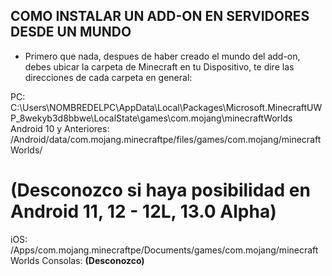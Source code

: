 ## COMO INSTALAR UN ADD-ON EN SERVIDORES DESDE UN MUNDO

- Primero que nada, despues de haber creado el mundo del add-on, debes ubicar la carpeta de Minecraft en tu Dispositivo, te dire las direcciones de cada carpeta en general:

PC: C:\Users\NOMBREDELPC\AppData\Local\Packages\Microsoft.MinecraftUWP_8wekyb3d8bbwe\LocalState\games\com.mojang\minecraftWorlds
Android 10 y Anteriores: /Android/data/com.mojang.minecraftpe/files/games/com.mojang/minecraftWorlds/
# (Desconozco si haya posibilidad en Android 11, 12 - 12L, 13.0 Alpha)
iOS: /Apps/com.mojang.minecraftpe/Documents/games/com.mojang/minecraftWorlds
Consolas: **(Desconozco)**